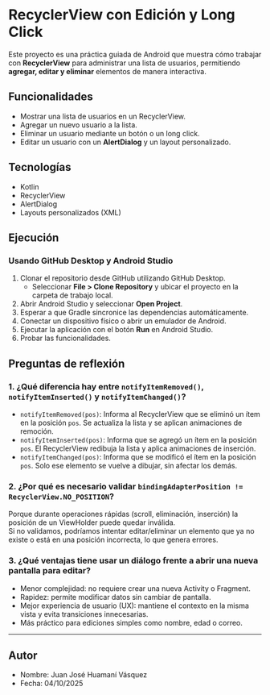 # RecyclerView con Edición y Long Click

Este proyecto es una práctica guiada de Android que muestra cómo trabajar con **RecyclerView** para administrar una lista de usuarios, permitiendo **agregar, editar y eliminar** elementos de manera interactiva.  

## Funcionalidades
- Mostrar una lista de usuarios en un RecyclerView.  
- Agregar un nuevo usuario a la lista.  
- Eliminar un usuario mediante un botón o un long click.  
- Editar un usuario con un **AlertDialog** y un layout personalizado.  

## Tecnologías
- Kotlin  
- RecyclerView  
- AlertDialog  
- Layouts personalizados (XML)  

## Ejecución

### Usando GitHub Desktop y Android Studio
1. Clonar el repositorio desde GitHub utilizando GitHub Desktop.  
   - Seleccionar **File > Clone Repository** y ubicar el proyecto en la carpeta de trabajo local.
2. Abrir Android Studio y seleccionar **Open Project**.
3. Esperar a que Gradle sincronice las dependencias automáticamente.
4. Conectar un dispositivo físico o abrir un emulador de Android.
5. Ejecutar la aplicación con el botón **Run** en Android Studio.
6. Probar las funcionalidades.
## Preguntas de reflexión

### 1. ¿Qué diferencia hay entre `notifyItemRemoved()`, `notifyItemInserted()` y `notifyItemChanged()`?  
- `notifyItemRemoved(pos)`: Informa al RecyclerView que se eliminó un ítem en la posición `pos`. Se actualiza la lista y se aplican animaciones de remoción.  
- `notifyItemInserted(pos)`: Informa que se agregó un ítem en la posición `pos`. El RecyclerView redibuja la lista y aplica animaciones de inserción.  
- `notifyItemChanged(pos)`: Informa que se modificó el ítem en la posición `pos`. Solo ese elemento se vuelve a dibujar, sin afectar los demás.  

### 2. ¿Por qué es necesario validar `bindingAdapterPosition != RecyclerView.NO_POSITION`?  
Porque durante operaciones rápidas (scroll, eliminación, inserción) la posición de un ViewHolder puede quedar inválida.  
Si no validamos, podríamos intentar editar/eliminar un elemento que ya no existe o está en una posición incorrecta, lo que genera errores.  

### 3. ¿Qué ventajas tiene usar un diálogo frente a abrir una nueva pantalla para editar?  
- Menor complejidad: no requiere crear una nueva Activity o Fragment.  
- Rapidez: permite modificar datos sin cambiar de pantalla.  
- Mejor experiencia de usuario (UX): mantiene el contexto en la misma vista y evita transiciones innecesarias.  
- Más práctico para ediciones simples como nombre, edad o correo.

---

## Autor
- Nombre: Juan José Huamaní Vásquez
- Fecha: 04/10/2025  
